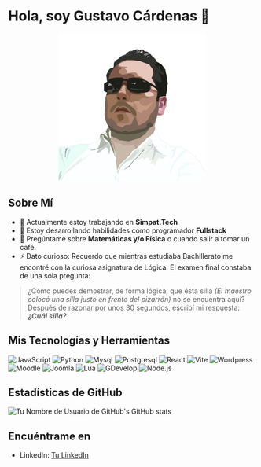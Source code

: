 # Hola, soy Gustavo Cárdenas 👋
<p align="center">
  <img src="https://github.com/aiyangar/aiyangar/blob/main/assets/Aiyangar.png" width="300"/>
</p>

## Sobre Mí
- 🔭 Actualmente estoy trabajando en **Simpat.Tech**
- 🌱 Estoy desarrollando habilidades como programador **Fullstack**
- 💬 Pregúntame sobre **Matemáticas y/o Física** o cuando salir a tomar un café.
- ⚡ Dato curioso: Recuerdo que mientras estudiaba Bachillerato me encontré con la curiosa asignatura de Lógica. El examen final constaba de una sola pregunta:
>¿Cómo puedes demostrar, de forma lógica, que ésta silla *(El maestro colocó una silla justo en frente del pizarrón)* no se encuentra aquí?
>Después de razonar por unos 30 segundos, escribí mi respuesta:
>***¿Cuál silla?***


## Mis Tecnologías y Herramientas
![JavaScript](https://img.shields.io/badge/-JavaScript-gray?style=flat-square&logo=javascript)
![Python](https://img.shields.io/badge/-Python-gray?style=flat-square&logo=Python)
![Mysql](https://img.shields.io/badge/-Mysql-gray?style=flat-square&logo=Mysql)
![Postgresql](https://img.shields.io/badge/-Postgresql-gray?style=flat-square&logo=Postgresql)
![React](https://img.shields.io/badge/-React-gray?style=flat-square&logo=React)
![Vite](https://img.shields.io/badge/-Vite-gray?style=flat-square&logo=Vite)
![Wordpress](https://img.shields.io/badge/-Wordpress-gray?style=flat-square&logo=Wordpress)
![Moodle](https://img.shields.io/badge/-Moodle-gray?style=flat-square&logo=Moodle)
![Joomla](https://img.shields.io/badge/-Joomla-gray?style=flat-square&logo=Joomla)
![Lua](https://img.shields.io/badge/-Lua-gray?style=flat-square&logo=Lua)
![GDevelop](https://img.shields.io/badge/-GDevelop-gray?style=flat-square&logo=GDevelop)
![Node.js](https://img.shields.io/badge/-Node.js-gray?style=flat-square&logo=Node.js)
<!-- Agrega más insignias de tecnologías aquí: https://shields.io/ -->

## Estadísticas de GitHub
![Tu Nombre de Usuario de GitHub's GitHub stats](https://github-readme-stats.vercel.app/api?username=aiyangar&show_icons=true&theme=radical)


## Encuéntrame en
- LinkedIn: [Tu LinkedIn](https://www.linkedin.com/in/gustavo-cardenas/)

<!--
## Videos
| Video 1 | Video 2 |
| ------- | ------- |
| [![Nombre del Video 1](url-de-la-miniatura-del-video-1)](url-del-video-1) | [![Nombre del Video 2](url-de-la-miniatura-del-video-2)](url-del-video-2) |
 Reemplaza 'url-del-video-1' y 'url-del-video-2' con las URLs de tus videos -->

<!-- No olvides cambiar los enlaces con tus propios perfiles y videos -->
